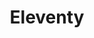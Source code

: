 ---
title: Eleventy
permalink: false
translationKey: "eleventy"
eleventyNavigation:
  key: Eleventy
  order: 10
---
